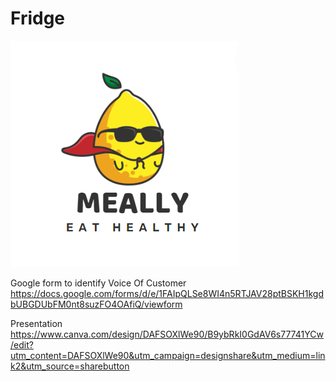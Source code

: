 # Fridge
![alt text](https://github.com/NodiraTillayeva/Fridge/blob/main/image_2022-11-18_15-20-39.png?raw=true?align="center")


Google form to identify Voice Of Customer
https://docs.google.com/forms/d/e/1FAIpQLSe8WI4n5RTJAV28ptBSKH1kgdbUBGDUbFM0nt8suzFO4OAfiQ/viewform


Presentation 
https://www.canva.com/design/DAFSOXlWe90/B9ybRkI0GdAV6s77741YCw/edit?utm_content=DAFSOXlWe90&utm_campaign=designshare&utm_medium=link2&utm_source=sharebutton

